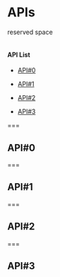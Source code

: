 # APIs
reserved space

```

```
#### API List
* [API#0](#api_0)

* [API#1](#api_1)

* [API#2](#api_2)

* [API#3](#api_3)
  

===
## API#0 <a name="api_0"></a>

===
## API#1 <a name="api_1"></a>

===
## API#2 <a name="api_2"></a>

===
## API#3 <a name="api_3"></a>
